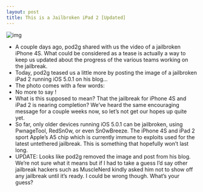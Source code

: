 ```yaml
---
layout: post
title: This is a Jailbroken iPad 2 [Updated]
---
```

![img](http://media.idownloadblog.com/wp-content/uploads/2012/01/iPad-2-jailbroken.jpg)
* A couple days ago, pod2g shared with us the video of a jailbroken iPhone 4S. What could be considered as a tease is actually a way to keep us updated about the progress of the various teams working on the jailbreak.
* Today, pod2g teased us a little more by posting the image of a jailbroken iPad 2 running iOS 5.0.1 on his blog…
* The photo comes with a few words:
* No more to say !
* What is this supposed to mean? That the jailbreak for iPhone 4S and iPad 2 is nearing completion? We’ve heard the same encouraging message for a couple weeks now, so let’s not get our hopes up quite yet.
* So far, only older devices running iOS 5.0.1 can be jailbroken, using PwnageTool, RedSn0w, or even Sn0wBreeze. The iPhone 4S and iPad 2 sport Apple’s A5 chip which is currently immune to exploits used for the latest untethered jailbreak. This is something that hopefully won’t last long.
* UPDATE: Looks like pod2g removed the image and post from his blog. We’re not sure what it means but if I had to take a guess I’d say other jailbreak hackers such as MuscleNerd kindly asked him not to show off any jailbreak until it’s ready. I could be wrong though. What’s your guess?

